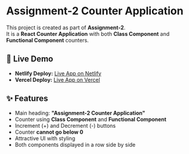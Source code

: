 # Assignment-2 Counter Application

This project is created as part of **Assignment-2**.  
It is a **React Counter Application** with both **Class Component** and **Functional Component** counters.

## 🚀 Live Demo

- **Netlify Deploy:** [Live App on Netlify](https://your-netlify-link-here.netlify.app)  
- **Vercel Deploy:** [Live App on Vercel](https://your-vercel-link-here.vercel.app)  

## ✨ Features
- Main heading: **"Assignment-2 Counter Application"**
- Counter using **Class Component** and **Functional Component**
- Increment (+) and Decrement (-) buttons
- Counter **cannot go below 0**
- Attractive UI with styling
- Both components displayed in a row side by side